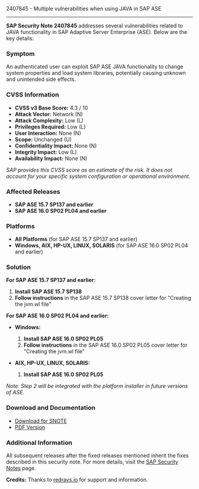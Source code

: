 2407845 - Multiple vulnerabilities when using JAVA in SAP ASE

---

**SAP Security Note 2407845** addresses several vulnerabilities related to JAVA functionality in SAP Adaptive Server Enterprise (ASE). Below are the key details:

### **Symptom**
An authenticated user can exploit SAP ASE JAVA functionality to change system properties and load system libraries, potentially causing unknown and unintended side effects.

### **CVSS Information**
- **CVSS v3 Base Score:** 4.3 / 10
- **Attack Vector:** Network (N)
- **Attack Complexity:** Low (L)
- **Privileges Required:** Low (L)
- **User Interaction:** None (N)
- **Scope:** Unchanged (U)
- **Confidentiality Impact:** None (N)
- **Integrity Impact:** Low (L)
- **Availability Impact:** None (N)

*SAP provides this CVSS score as an estimate of the risk. It does not account for your specific system configuration or operational environment.*

### **Affected Releases**
- **SAP ASE 15.7 SP137 and earlier**
- **SAP ASE 16.0 SP02 PL04 and earlier**

### **Platforms**
- **All Platforms** (for SAP ASE 15.7 SP137 and earlier)
- **Windows, AIX, HP-UX, LINUX, SOLARIS** (for SAP ASE 16.0 SP02 PL04 and earlier)

### **Solution**
**For SAP ASE 15.7 SP137 and earlier:**
1. **Install SAP ASE 15.7 SP138**
2. **Follow instructions** in the SAP ASE 15.7 SP138 cover letter for "Creating the jvm.wl file"

**For SAP ASE 16.0 SP02 PL04 and earlier:**
- **Windows:**
  1. **Install SAP ASE 16.0 SP02 PL05**
  2. **Follow instructions** in the SAP ASE 16.0 SP02 PL05 cover letter for "Creating the jvm.wl file"
  
- **AIX, HP-UX, LINUX, SOLARIS:**
  1. **Install SAP ASE 16.0 SP02 PL05**

*Note: Step 2 will be integrated with the platform installer in future versions of ASE.*

### **Download and Documentation**
- [Download for SNOTE](https://notesdownloads.sap.com/note/0040000018462982017)
- [PDF Version](https://userapps.support.sap.com/sap/support/sfm/notes/print/0002407845?language=en-US&token=45AAA69E8DB72940392CE72A6BD3E68C)

### **Additional Information**
All subsequent releases after the fixed releases mentioned inherit the fixes described in this security note. For more details, visit the [SAP Security Notes](https://me.sap.com/securitynotes) page.

**Credits:** Thanks to [redrays.io](https://redrays.io) for support and information.